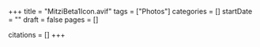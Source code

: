 +++
title = "MitziBeta1Icon.avif"
tags = ["Photos"]
categories = []
startDate = ""
draft = false
pages = []

citations = []
+++
